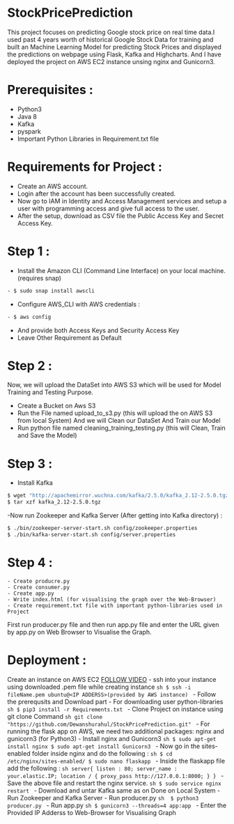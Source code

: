 # StockPricePrediction
This project focuses on predicting Google stock price on real time data.I used past 4 years worth of historical Google Stock Data for training and built an Machine Learning Model for predicting Stock Prices and displayed the predictions on webpage using Flask, Kafka and Highcharts. And I have deployed the project on AWS EC2 instance unsing nginx and Gunicorn3.

# Prerequisites :
  - Python3
  - Java 8
  - Kafka
  - pyspark
  - Important Python Libraries in Requirement.txt file
# Requirements for Project :
  - Create an AWS account.
  - Login after the account has been successfully created.
  - Now go to IAM in Identity and Access Management services and setup a user with programming access and give full access to the user.
  - After the setup, download as CSV file the Public Access Key and Secret Access Key.
  
# Step 1 :   
  - Install the Amazon CLI (Command Line Interface) on your local machine. (requires snap)
  ```sh
  - $ sudo snap install awscli
  ```
  - Configure AWS_CLI with AWS credentials : 
  ```sh
  - $ aws config
  ```
  - And provide both Access Keys and Security Access Key
  - Leave Other Requirement as Default
# Step 2 : 
Now, we will upload the DataSet into AWS S3 which will be used for Model Training and Testing Purpose.
  - Create a Bucket on Aws S3
  - Run the File named upload_to_s3.py (this will upload the on AWS S3 from local System)
And we will Clean our DataSet And Train our Model
  - Run python file named cleaning_training_testing.py (this will Clean, Train and Save the Model)
# Step 3 : 
  - Install Kafka
  ```sh
  $ wget "http://apachemirror.wuchna.com/kafka/2.5.0/kafka_2.12-2.5.0.tgz"
  $ tar xzf kafka_2.12-2.5.0.tgz
  ```
  -Now run Zookeeper and Kafka Server (After getting into Kafka directory) : 
  ```sh
  $ ./bin/zookeeper-server-start.sh config/zookeeper.properties
  $ ./bin/kafka-server-start.sh config/server.properties
  ```
  # Step 4 : 
    - Create producre.py
    - Create consumer.py 
    - Create app.py
    - Write index.html (for visualising the graph over the Web-Browser)
    - Create requirement.txt file with important python-libraries used in Project
    
  First run producer.py file and then run app.py file and enter the URL given by app.py on Web Browser to Visualise the Graph.
  
  # Deployment : 
  Create an instance on AWS EC2 [FOLLOW VIDEO](https://www.youtube.com/watch?v=-Gc8CMjQZfc&list=PL5KTLzN85O4KTCYzsWZPTP0BfRj6I_yUP)
    - ssh into your instance using downloaded .pem file while creating instance
    ```sh
    $ ssh -i fileName.pem ubuntu@<IP ADDERSS>(provided by AWS instance)
    ```
    - Follow the prerequsits and Download part
    - For downloading user python-libraries
    ```sh
    $ pip3 install -r Requirements.txt
    ```
    - Clone Project on instance using git clone Command
    ```sh
    git clone "https://github.com/Dewanshurahul/StockPricePrediction.git"
    ```
    - For running the flask app on AWS, we need two additional packages: nginx and gunicorn3 (for Python3)
    - Install nginx and Gunicorn3
    ```sh
    $ sudo apt-get install nginx
    $ sudo apt-get install Gunicorn3
    ```
    - Now go in the sites-enabled folder inside nginx and do the following :
    ```sh
    $ cd /etc/nginx/sites-enabled/
    $ sudo nano flaskapp
    ```
    - Inside the flaskapp file add the following :
    ```sh
    server{
	        listen : 80;
	        server_name : your.elastic.IP;
	        location / {
		              proxy_pass http://127.0.0.1:8000;
	        }
}
    ```
    - Save the above file and restart the nginx service.
    ```sh
    $ sudo service nginx restart
    ```
    - Download and untar Kafka same as on Done on Local System
    - Run Zookeeper and Kafka Server
    - Run producer.py
    ```sh 
    $ python3 producer.py
    ```
    - Run app.py
    ```sh
    $ gunicorn3 --threads=4 app:app
    ```
    - Enter the Provided IP Adderss to Web-Browser for Visualising Graph
    
